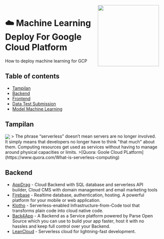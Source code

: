 <img src="https://github.com/YusufAgungPurwadi/MLGCP-Api/blob/main/Google-Cloud-Platform.jpg" align="right" height=200>

# :cloud:   Machine Learning Deploy For Google Cloud Platform

How to deploy machine learning for GCP

## Table of contents

- [Tampilan](#Tampilan)
- [Backend](#Backend)
- [Frontend](#Frontend)
- [Data Test Submission](#Data-test-submission)
- [Model Machine Learning](#Model-Machine-learning)

## Tampilan
<img src= "https://github.com/YusufAgungPurwadi/MLGCP-Api/blob/main/Tampilan.png" align="center">
> The phrase “serverless” doesn’t mean servers are no longer involved. It simply means that developers no longer have to think "that much" about them. Computing resources get used as services without having to manage around physical capacities or limits.
>[Quora: Goole Cloud PLatform](https://www.quora.com/What-is-serverless-computing)

## Backend

* [AppDrag](https://appdrag.com) - Cloud Backend with SQL database and serverless API builder, Cloud CMS with domain management and email marketing tools
* [Firebase](https://www.firebase.com) - Realtime database, authentication, hosting. A powerful platform for your mobile or web application.
* [Klotho](https://github.com/KlothoPlatform/klotho) - Serverless-enabled Infrastructure-from-Code tool that transforms plain code into cloud native code.
* [Back4App](https://www.back4app.com) - A Backend as a Service platform powered by Parse Open Source which you can use to build your app faster, host it with no hassles and keep full control over your Backend.
* [LeanCloud](https://leancloud.app) - Serverless cloud for lightning-fast development.
